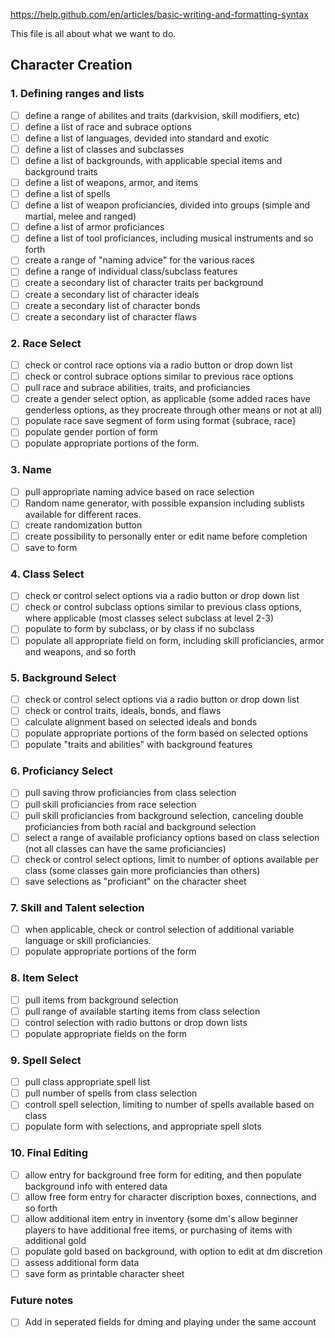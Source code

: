https://help.github.com/en/articles/basic-writing-and-formatting-syntax

This file is all about what we want to do.

## Character Creation

### 1. Defining ranges and lists
   - [ ] define a range of abilites and traits (darkvision, skill modifiers, etc)
   - [ ] define a list of race and subrace options
   - [ ] define a list of languages, devided into standard and exotic
   - [ ] define a list of classes and subclasses
   - [ ] define a list of backgrounds, with applicable special items and background traits
   - [ ] define a list of weapons, armor, and items
   - [ ] define a list of spells
   - [ ] define a list of weapon proficiancies, divided into groups (simple and martial, melee and ranged)
   - [ ] define a list of armor proficiances
   - [ ] define a list of tool proficiances, including musical instruments and so forth
   - [ ] create a range of "naming advice" for the various races
   - [ ] define a range of individual class/subclass features
   - [ ] create a secondary list of character traits per background
   - [ ] create a secondary list of character ideals
   - [ ] create a secondary list of character bonds
   - [ ] create a secondary list of character flaws
### 2. Race Select
   - [ ] check or control race options via a radio button or drop down list
   - [ ] check or control subrace options similar to previous race options
   - [ ] pull race and subrace abilities, traits, and proficiancies
   - [ ] create a gender select option, as applicable (some added races have genderless options, as they procreate through other means or not at all)
   - [ ] populate race save segment of form using format {subrace, race}
   - [ ] populate gender portion of form
   - [ ] populate appropriate portions of the form.
### 3. Name
   - [ ] pull appropriate naming advice based on race selection
   - [ ] Random name generator, with possible expansion including sublists available for different races.
   - [ ] create randomization button
   - [ ] create possibility to personally enter or edit name before completion
   - [ ] save to form
### 4. Class Select
   - [ ] check or control select options via a radio button or drop down list
   - [ ] check or control subclass options similar to previous class options, where applicable (most classes select subclass at level 2-3)
   - [ ] populate to form by subclass, or by class if no subclass
   - [ ] populate all appropriate field on form, including skill proficiancies, armor and weapons, and so forth
### 5. Background Select
   - [ ] check or control select options via a radio button or drop down list
   - [ ] check or control traits, ideals, bonds, and flaws
   - [ ] calculate alignment based on selected ideals and bonds
   - [ ] populate appropriate portions of the form based on selected options
   - [ ] populate "traits and abilities" with background features
### 6. Proficiancy Select
   - [ ] pull saving throw proficiancies from class selection
   - [ ] pull skill proficiancies from race selection
   - [ ] pull skill proficiancies from background selection, canceling double proficiancies from both racial and background selection
   - [ ] select a range of available proficiancy options based on class selection (not all classes can have the same proficiancies)
   - [ ] check or control select options, limit to number of options available per class (some classes gain more proficiancies than others)
   - [ ] save selections as "proficiant" on the character sheet
### 7. Skill and Talent selection
   - [ ] when applicable, check or control selection of additional variable language or skill proficiancies.
   - [ ] populate appropriate portions of the form
### 8. Item Select
   - [ ] pull items from background selection
   - [ ] pull range of available starting items from class selection
   - [ ] control selection with radio buttons or drop down lists
   - [ ] populate appropriate fields on the form
### 9. Spell Select
   - [ ] pull class appropriate spell list
   - [ ] pull number of spells from class selection
   - [ ] controll spell selection, limiting to number of spells available based on class
   - [ ] populate form with selections, and appropriate spell slots
### 10. Final Editing
   - [ ] allow entry for background free form for editing, and then populate background info with entered data
   - [ ] allow free form entry for character discription boxes, connections, and so forth
   - [ ] allow additional item entry in inventory (some dm's allow beginner players to have additional free items, or purchasing of items with additional gold
   - [ ] populate gold based on background, with option to edit at dm discretion
   - [ ] assess additional form data
   - [ ] save form as printable character sheet
### Future notes
   - [ ] Add in seperated fields for dming and playing under the same account